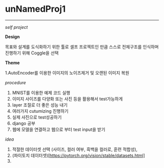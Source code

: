# unNamedProj1
-------

_self project_

**Design**

목표와 설계를 도식화하기 위한 툴로
셀프 프로젝트인 만큼 스스로 전체구조를 인식하며 진행하기 위해
Coggle을 선택

**Theme**

1.AutoEncoder를 이용한 이미지의 노이즈제거 및 오랜된 이미지 복원

*procedure*

1. MNIST를 이용한 예제 코드 실행
2. 이미지 사이즈를 다양화 또는 사진 등을 활용해서 test가능하게
3. layer 조절로 더 좋은 성능 내기
4. 여러가지 cutumizing 진행하기
5. 실제 사진으로 test성공하기
6. django 공부
7. 웹에 모델을 연결하고 웹으로 부터 test input을 받기


*idea*
1. 적절한 데이터셋 선택 (사이즈, 컬러 여부, 흑백을 컬러로, 훈련 적합성),
2. (파이토치 데이터셋)[https://pytorch.org/vision/stable/datasets.html]
3. 
